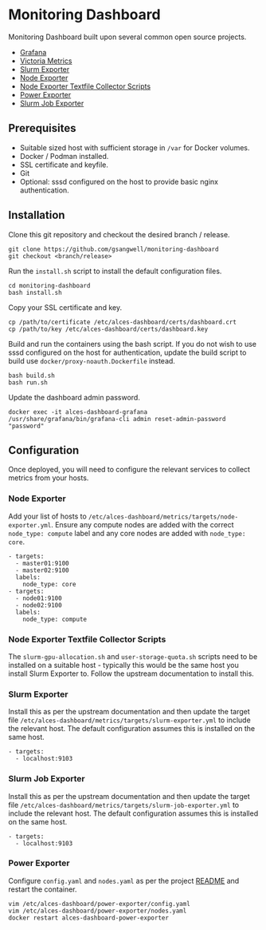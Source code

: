 
# Monitoring Dashboard
Monitoring Dashboard built upon several common open source projects.
- [Grafana](https://github.com/grafana/grafana)
- [Victoria Metrics](https://github.com/VictoriaMetrics/VictoriaMetrics)
- [Slurm Exporter](https://github.com/vpenso/prometheus-slurm-exporter)
- [Node Exporter](https://github.com/prometheus/node_exporter)
- [Node Exporter Textfile Collector Scripts](https://github.com/openflighthpc/node-exporter-textfile-collector-scripts)
- [Power Exporter](https://github.com/openflighthpc/power-exporter)
- [Slurm Job Exporter](https://github.com/openflighthpc/slurm-job-exporter)

## Prerequisites
- Suitable sized host with sufficient storage in `/var` for Docker volumes.
- Docker / Podman installed.
- SSL certificate and keyfile.
- Git
- Optional: sssd configured on the host to provide basic nginx authentication.

## Installation
Clone this git repository and checkout the desired branch / release.
```
git clone https://github.com/gsangwell/monitoring-dashboard
git checkout <branch/release>
```

Run the `install.sh` script to install the default configuration files.
```
cd monitoring-dashboard
bash install.sh
```

Copy your SSL certificate and key.
```
cp /path/to/certificate /etc/alces-dashboard/certs/dashboard.crt
cp /path/to/key /etc/alces-dashboard/certs/dashboard.key
```

Build and run the containers using the bash script. If you do not wish to use sssd configured on the host for authentication, update the build script to build use `docker/proxy-noauth.Dockerfile` instead. 
```
bash build.sh
bash run.sh
```

Update the dashboard admin password.
```
docker exec -it alces-dashboard-grafana /usr/share/grafana/bin/grafana-cli admin reset-admin-password "password"
```

## Configuration
Once deployed, you will need to configure the relevant services to collect metrics from your hosts.

### Node Exporter
Add your list of hosts to `/etc/alces-dashboard/metrics/targets/node-exporter.yml`. Ensure any compute nodes are added with the correct `node_type: compute` label and any core nodes are added with `node_type: core`.
```
- targets:
  - master01:9100
  - master02:9100
  labels:
    node_type: core
- targets:
  - node01:9100
  - node02:9100
  labels:
    node_type: compute
```

### Node Exporter Textfile Collector Scripts
The `slurm-gpu-allocation.sh` and `user-storage-quota.sh` scripts need to be installed on a suitable host - typically this would be the same host you install Slurm Exporter to. Follow the upstream documentation to install this.

### Slurm Exporter
Install this as per the upstream documentation and then update the target file `/etc/alces-dashboard/metrics/targets/slurm-exporter.yml` to include the relevant host. The default configuration assumes this is installed on the same host.
```
- targets:
  - localhost:9103
```

### Slurm Job Exporter
Install this as per the upstream documentation and then update the target file `/etc/alces-dashboard/metrics/targets/slurm-job-exporter.yml` to include the relevant host. The default configuration assumes this is installed on the same host.
```
- targets:
  - localhost:9103
```

### Power Exporter
Configure `config.yaml` and `nodes.yaml` as per the project [README](https://github.com/openflighthpc/power-exporter/blob/master/README.md) and restart the container.
```
vim /etc/alces-dashboard/power-exporter/config.yaml
vim /etc/alces-dashboard/power-exporter/nodes.yaml
docker restart alces-dashboard-power-exporter
```
